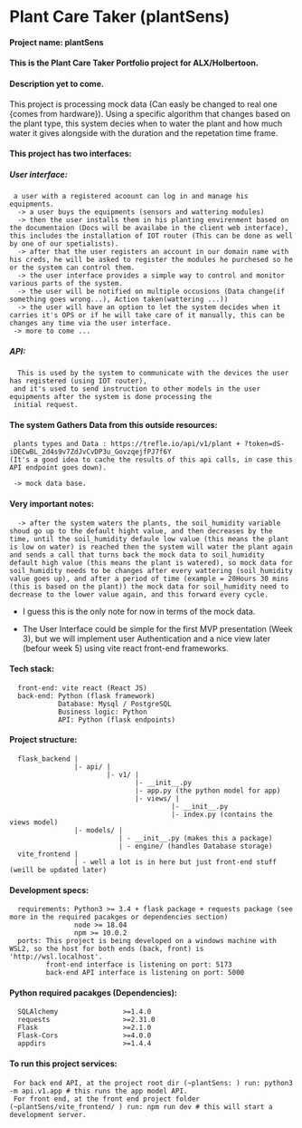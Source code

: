# Plant Care Taker (plantSens)
#### Project name: plantSens
#### This is the Plant Care Taker Portfolio project for ALX/Holbertoon.

#### Description yet to come.

This project is processing mock data (Can easly be changed to real one {comes from hardware}).
Using a specific algorithm  that changes based on the plant type, this system decies when to water the plant
and how much water it gives alongside with the duration and the repetation time frame.

#### This project has two interfaces:

##### User interface:
     a user with a registered acoount can log in and manage his equipments.
      -> a user buys the equipments (sensors and wattering modules)
      -> then the user installs them in his planting envirenment based on the documentaion (Docs will be availabe in the client web interface), this includes the installation of IOT router (This can be done as well by one of our spetialists).
      -> after that the user registers an account in our domain name with his creds, he will be asked to register the modules he purchesed so he or the system can control them.
      -> the user interface provides a simple way to control and monitor various parts of the system.
      -> the user will be notified on multiple occusions (Data change(if something goes wrong...), Action taken(wattering ...))
      -> the user will have an option to let the system decides when it carries it's OPS or if he will take care of it manually, this can be changes any time via the user interface.
     -> more to come ...

##### API:
      This is used by the system to communicate with the devices the user has registered (using IOT router),
     and it's used to send instruction to other models in the user equipments after the system is done processing the
     initial request.


#### The system Gathers Data from this outside resources:
     plants types and Data : https://trefle.io/api/v1/plant + ?token=dS-iDECwBL_2d4s9v7ZdJvCvDP3u_GovzqejfPJ7f6Y
    (It's a good idea to cache the results of this api calls, in case this API endpoint goes down).

     -> mock data base.

#### Very important notes:
      -> after the system waters the plants, the soil_humidity variable shoud go up to the default hight value, and then decreases by the time, until the soil_humidity defaule low value (this means the plant is low on water) is reached then the system will water the plant again and sends a call that turns back the mock data to soil_humidity default high value (this means the plant is watered), so mock data for soil_humidity needs to be changes after every wattering (soil_humidity value goes up), and after a period of time (example = 20Hours 30 mins (this is based on the plant)) the mock data for soil_humidity need to decrease to the lower value again, and this forward every cycle.

* I guess this is the only note for now in terms of the mock data.

* The User Interface could be simple for the first MVP presentation (Week 3), but we will implement user Authentication and a nice view later (befour week 5) using vite react front-end frameworks.
#### Tech stack:
      front-end: vite react (React JS)
      back-end: Python (flask framework)
                Database: Mysql / PostgreSQL
                Business logic: Python
                API: Python (flask endpoints)
#### Project structure:
      flask_backend |
                    |- api/ |
                            |- v1/ |
                                   |- __init__.py
                                   |- app.py (the python model for app)
                                   |- views/ |
                                            |- __init__.py
                                            |- index.py (contains the views model)
                    |- models/ |
                               | - __init__.py (makes this a package)
                               | - engine/ (handles Database storage)
      vite_frontend |
                    | - well a lot is in here but just front-end stuff (weill be updated later)
#### Development specs:
      requirements: Python3 >= 3.4 + flask package + requests package (see more in the required pacakges or dependencies section)
                    node >= 18.04
                    npm >= 10.0.2
      ports: This project is being developed on a windows machine with WSL2, so the host for both ends (back, front) is 'http://wsl.localhost'.
             front-end interface is listening on port: 5173
             back-end API interface is listening on port: 5000
#### Python required pacakges (Dependencies):
      SQLAlchemy                >=1.4.0
      requests                  >=2.31.0
      Flask                     >=2.1.0
      Flask-Cors                >=4.0.0
      appdirs                   >=1.4.4
#### To run this project services:
     For back end API, at the project root dir (~plantSens: ) run: python3 -m api.v1.app # this runs the app model API.
     For front end, at the front end project folder (~plantSens/vite_frontend/ ) run: npm run dev # this will start a development server.
